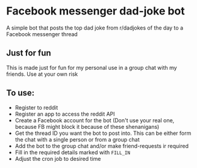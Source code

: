 # Facebook messenger dad-joke bot

A simple bot that posts the top dad joke from r/dadjokes of the day to a Facebook messenger thread

## Just for fun

This is made just for fun for my personal use in a group chat with my friends. Use at your own risk

## To use:

- Register to reddit
- Register an app to access the reddit API
- Create a Facebook account for the bot (Don't use your real one, because FB might block it because of these shenanigans)
- Get the thread ID you want the bot to post into. This can be either form the chat with a single person or from a group chat
- Add the bot to the group chat and/or make friend-requests ir required
- Fill in the required details marked with `FILL_IN`
- Adjust the cron job to desired time
